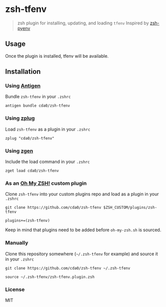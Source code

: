 # zsh-tfenv
> zsh plugin for installing, updating, and loading `tfenv`
> Inspired by [zsh-pyenv](https://github.com/mattberther/zsh-pyenv)

## Usage
Once the plugin is installed, tfenv will be available.

## Installation

### Using [Antigen](https://github.com/zsh-users/antigen)
Bundle `zsh-tfenv` in your `.zshrc`

```
antigen bundle cda0/zsh-tfenv
```

### Using [zplug](https://github.com/b4b4r07/zplug)
Load `zsh-tfenv` as a plugin in your `.zshrc`

```
zplug "cda0/zsh-tfenv"
```

### Using [zgen](https://github.com/tarjoilija/zgen)
Include the load command in your `.zshrc`

```
zget load cda0/zsh-tfenv
```

### As an [Oh My ZSH!](https://github.com/robbyrussell/oh-my-zsh) custom plugin
Clone `zsh-tfenv` into your custom plugins repo and load as a plugin in your `.zshrc`

```shell
git clone https://github.com/cda0/zsh-tfenv $ZSH_CUSTOM/plugins/zsh-tfenv
```

```
plugins+=(zsh-tfenv)
```

Keep in mind that plugins need to be added before `oh-my-zsh.sh` is sourced.

### Manually
Clone this repository somewhere (`~/.zsh-tfenv` for example) and source it in your `.zshrc`

```shell
git clone https://github.com/cda0/zsh-tfenv ~/.zsh-tfenv
```

```
source ~/.zsh-tfenv/zsh-tfenv.plugin.zsh
```

### License

MIT
